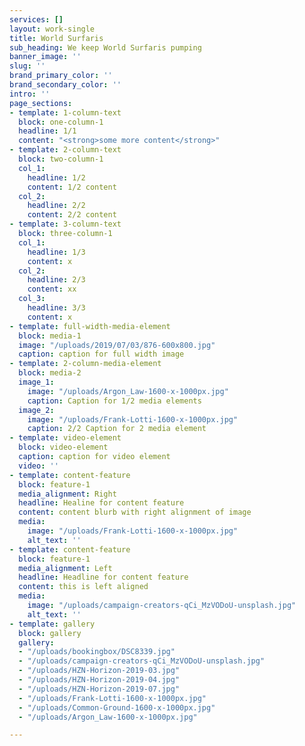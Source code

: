 ```yaml
---
services: []
layout: work-single
title: World Surfaris
sub_heading: We keep World Surfaris pumping
banner_image: ''
slug: ''
brand_primary_color: ''
brand_secondary_color: ''
intro: ''
page_sections:
- template: 1-column-text
  block: one-column-1
  headline: 1/1
  content: "<strong>some more content</strong>"
- template: 2-column-text
  block: two-column-1
  col_1:
    headline: 1/2
    content: 1/2 content
  col_2:
    headline: 2/2
    content: 2/2 content
- template: 3-column-text
  block: three-column-1
  col_1:
    headline: 1/3
    content: x
  col_2:
    headline: 2/3
    content: xx
  col_3:
    headline: 3/3
    content: x
- template: full-width-media-element
  block: media-1
  image: "/uploads/2019/07/03/876-600x800.jpg"
  caption: caption for full width image
- template: 2-column-media-element
  block: media-2
  image_1:
    image: "/uploads/Argon_Law-1600-x-1000px.jpg"
    caption: Caption for 1/2 media elements
  image_2:
    image: "/uploads/Frank-Lotti-1600-x-1000px.jpg"
    caption: 2/2 Caption for 2 media element
- template: video-element
  block: video-element
  caption: caption for video element
  video: ''
- template: content-feature
  block: feature-1
  media_alignment: Right
  headline: Healine for content feature
  content: content blurb with right alignment of image
  media:
    image: "/uploads/Frank-Lotti-1600-x-1000px.jpg"
    alt_text: ''
- template: content-feature
  block: feature-1
  media_alignment: Left
  headline: Headline for content feature
  content: this is left aligned
  media:
    image: "/uploads/campaign-creators-qCi_MzVODoU-unsplash.jpg"
    alt_text: ''
- template: gallery
  block: gallery
  gallery:
  - "/uploads/bookingbox/DSC8339.jpg"
  - "/uploads/campaign-creators-qCi_MzVODoU-unsplash.jpg"
  - "/uploads/HZN-Horizon-2019-03.jpg"
  - "/uploads/HZN-Horizon-2019-04.jpg"
  - "/uploads/HZN-Horizon-2019-07.jpg"
  - "/uploads/Frank-Lotti-1600-x-1000px.jpg"
  - "/uploads/Common-Ground-1600-x-1000px.jpg"
  - "/uploads/Argon_Law-1600-x-1000px.jpg"

---
```

